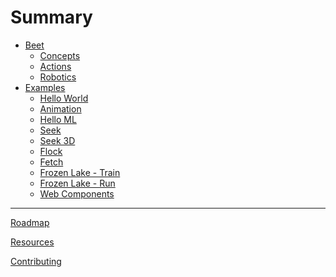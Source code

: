 # Summary
<!-- https://rust-lang.github.io/mdBook/format/summary.html -->
- [Beet](index.md)
	- [Concepts](intro/concepts.md)
	- [Actions](intro/actions.md)
	- [Robotics](intro/robotics.md)
- [Examples](examples/index.md)
	- [Hello World](examples/hello_world.md)
	- [Animation](examples/animation.md)
	- [Hello ML](examples/hello_ml.md)
	- [Seek](examples/seek.md)
	- [Seek 3D](examples/seek_3d.md)
	- [Flock](examples/flock.md)
	- [Fetch](examples/fetch.md)
	- [Frozen Lake - Train](examples/frozen_lake_train.md)
	- [Frozen Lake - Run](examples/frozen_lake_run.md)
	- [Web Components](examples/web-components.md)
---
<!-- [Changelog](./misc/roadmap.md) -->

[Roadmap](./misc/roadmap.md)

[Resources](./misc/resources.md)

[Contributing](./misc/contributing.md)
